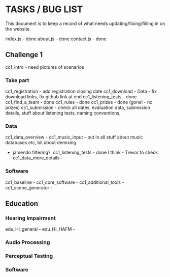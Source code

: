 # TASKS / BUG LIST

This document is to keep a record of what needs updating/fixing/filling in on the website.

index.js - done
about.js - done
contact.js - done

## Challenge 1
cc1_intro - need pictures of scenarios

### Take part
cc1_registration - add registration closing date
cc1_download - Data - fix download links, fix github link at end
cc1_listening_tests - done
cc1_find_a_team - done
cc1_rules - done 
cc1_prizes - done (gone! - no prizes)
cc1_submission - check all dates, evaluation data, submission details, stuff about listening tests, naming conventions, 

### Data
cc1_data_overview - 
cc1_music_input - put in all stuff about music databases etc, bit about demixing
 - jamendo filtering?, 
cc1_listening_tests - done I think - Trevor to check
cc1_data_more_details - 

### Software
cc1_baseline - 
cc1_core_software - 
cc1_additional_tools - 
cc1_scene_generator - 


## Education
### Hearing Impairment
edu_HI_general - 
edu_HI_HAFM - 

### Audio Processing


### Perceptual Testing


### Software




